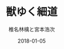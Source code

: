 ---
title: "獣ゆく細道"
subtitle: "椎名林檎と宮本浩次"
customForwardUrl: "https://www.youtube.com/watch?v=tIe-kXTmj3E"
displayImg: "https://img.youtube.com/vi/tIe-kXTmj3E/0.jpg"
date: "2018-01-05"
newTab: true 
---
